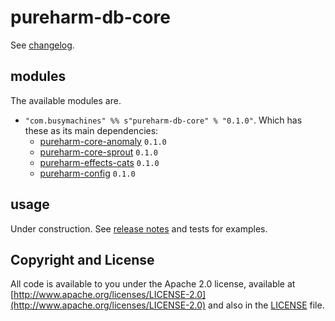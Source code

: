 # pureharm-db-core

See [changelog](./CHANGELOG.md).

## modules

The available modules are.

- `"com.busymachines" %% s"pureharm-db-core" % "0.1.0"`. Which has these as its main dependencies:
  - [pureharm-core-anomaly](https://github.com/busymachines/pureharm-core/releases) `0.1.0`
  - [pureharm-core-sprout](https://github.com/busymachines/pureharm-core/releases) `0.1.0`
  - [pureharm-effects-cats](https://github.com/busymachines/pureharm-effects-cats/releases) `0.1.0`
  - [pureharm-config](https://github.com/busymachines/pureharm-config/releases) `0.1.0`

## usage

Under construction. See [release notes](https://github.com/busymachines/pureharm-db-core/releases) and tests for examples.

## Copyright and License

All code is available to you under the Apache 2.0 license, available
at [http://www.apache.org/licenses/LICENSE-2.0](http://www.apache.org/licenses/LICENSE-2.0) and also in
the [LICENSE](./LICENSE) file.
